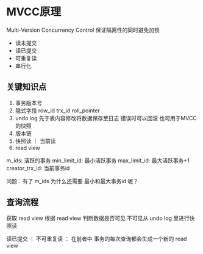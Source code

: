 # MVCC原理
Multi-Version Concurrency Control 保证隔离性的同时避免加锁
* 读未提交
* 读已提交
* 可重复读
* 串行化


## 关键知识点
1. 事务版本号
2. 隐式字段
row_id trx_id roll_pointer
3. undo log
先于表内容修改将数据保存至日志 错误时可以回滚 也可用于MVCC的快照
4. 版本链
5. 快照读 ｜ 当前读
6. read view

m_ids: 活跃的事务
min_limit_id: 最小活跃事务
max_limit_id: 最大活跃事务+1
creator_trx_id: 当前事务id

问题：有了 m_ids 为什么还需要 最小和最大事务id 呢？

## 查询流程
获取 read view
根据 read view 判断数据是否可见
不可见从 undo log 里进行快照读

读已提交 ｜ 不可重复读 ： 在前者中 事务的每次查询都会生成一个新的 read view


